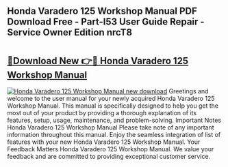 ## Honda Varadero 125 Workshop Manual PDF Download Free - Part-I53 User Guide Repair - Service Owner Edition nrcT8

# <h2><a href="http://cf19842.oget.top/?id=Honda+Varadero+125+Workshop+Manual">🔗Download New 👉🔴 Honda Varadero 125 Workshop Manual</a></h2>

[![Honda Varadero 125 Workshop Manual new download](https://i.imgur.com/5g1atiW.png)](http://cf19842.oget.top/?id=Honda+Varadero+125+Workshop+Manual)
Greetings and welcome to the user manual for your newly acquired Honda Varadero 125 Workshop Manual. This manual is specifically designed to help you get the most out of your product by providing a thorough explanation of its features, setup, usage, maintenance, and problem-solving. Important Notes Honda Varadero 125 Workshop Manual Please take note of any important information throughout this manual. Enjoy the seamless integration of list of features with your new Honda Varadero 125 Workshop Manual. Your Feedback Matters Honda Varadero 125 Workshop Manual. We value your feedback and are committed to providing exceptional customer service.
